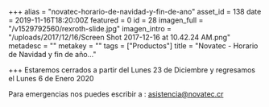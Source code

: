 +++
alias = "novatec-horario-de-navidad-y-fin-de-ano"
asset_id = 138
date = 2019-11-16T18:20:00Z
featured = 0
id = 28
imagen_full = "/v1529792560/rexroth-slide.jpg"
imagen_intro = "/uploads/2017/12/16/Screen Shot 2017-12-16 at 10.42.24 AM.png"
metadesc = ""
metakey = ""
tags = ["Productos"]
title = "Novatec - Horario de Navidad y fin de año..."

+++
Estaremos cerrados a partir del Lunes 23 de Diciembre y regresamos el Lunes 6 de Enero 2020

Para emergencias nos puedes escribir a : asistencia@novatec.cr